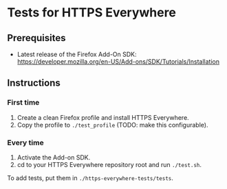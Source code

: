 # Tests for HTTPS Everywhere

## Prerequisites
* Latest release of the Firefox Add-On SDK: https://developer.mozilla.org/en-US/Add-ons/SDK/Tutorials/Installation

## Instructions
### First time
1. Create a clean Firefox profile and install HTTPS Everywhere.
2. Copy the profile to `./test_profile` (TODO: make this configurable).

### Every time
1. Activate the Add-on SDK.
2. cd to your HTTPS Everywhere repository root and run `./test.sh`.

To add tests, put them in `./https-everywhere-tests/tests`.
